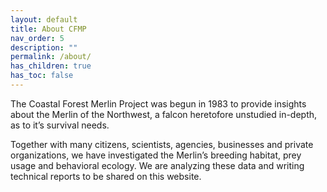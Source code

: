 ```yaml
---
layout: default
title: About CFMP
nav_order: 5
description: ""
permalink: /about/
has_children: true
has_toc: false
---
```


The Coastal Forest Merlin Project was begun in 1983 to provide insights about the Merlin of the Northwest, a falcon heretofore unstudied in-depth, as to it’s survival needs.

Together with many citizens, scientists, agencies, businesses and private organizations, we have investigated the Merlin’s breeding habitat, prey usage and behavioral ecology. We are analyzing these data and writing technical reports to be shared on this website.
